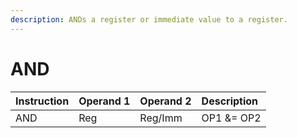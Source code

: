 ```yaml
---
description: ANDs a register or immediate value to a register.
---
```



# AND

| Instruction | Operand 1 | Operand 2 | Description |
| :--- | :--- | :--- | :--- |
| AND | Reg | Reg/Imm | OP1 &= OP2 |

